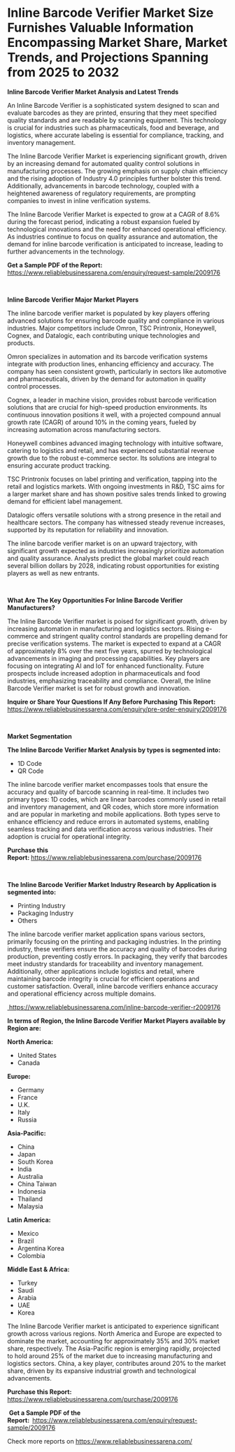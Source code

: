 <p><h1>Inline Barcode Verifier Market Size Furnishes Valuable Information Encompassing Market Share, Market Trends, and Projections Spanning from 2025 to 2032</h1></p><p><strong>Inline Barcode Verifier Market Analysis and Latest Trends</strong></p>
<p><p>An Inline Barcode Verifier is a sophisticated system designed to scan and evaluate barcodes as they are printed, ensuring that they meet specified quality standards and are readable by scanning equipment. This technology is crucial for industries such as pharmaceuticals, food and beverage, and logistics, where accurate labeling is essential for compliance, tracking, and inventory management.</p><p>The Inline Barcode Verifier Market is experiencing significant growth, driven by an increasing demand for automated quality control solutions in manufacturing processes. The growing emphasis on supply chain efficiency and the rising adoption of Industry 4.0 principles further bolster this trend. Additionally, advancements in barcode technology, coupled with a heightened awareness of regulatory requirements, are prompting companies to invest in inline verification systems.</p><p>The Inline Barcode Verifier Market is expected to grow at a CAGR of 8.6% during the forecast period, indicating a robust expansion fueled by technological innovations and the need for enhanced operational efficiency. As industries continue to focus on quality assurance and automation, the demand for inline barcode verification is anticipated to increase, leading to further advancements in the technology.</p></p>
<p><strong>Get a Sample PDF of the Report:&nbsp;</strong> <a href="https://www.reliablebusinessarena.com/enquiry/request-sample/2009176?utm_campaign=2793&utm_medium=2&utm_source=Github&utm_content=ia&utm_term=10042025&utm_id=inline-barcode-verifier">https://www.reliablebusinessarena.com/enquiry/request-sample/2009176</a></p>
<p>&nbsp;</p>
<p><strong>Inline Barcode Verifier Major Market Players</strong></p>
<p><p>The inline barcode verifier market is populated by key players offering advanced solutions for ensuring barcode quality and compliance in various industries. Major competitors include Omron, TSC Printronix, Honeywell, Cognex, and Datalogic, each contributing unique technologies and products.</p><p>Omron specializes in automation and its barcode verification systems integrate with production lines, enhancing efficiency and accuracy. The company has seen consistent growth, particularly in sectors like automotive and pharmaceuticals, driven by the demand for automation in quality control processes.</p><p>Cognex, a leader in machine vision, provides robust barcode verification solutions that are crucial for high-speed production environments. Its continuous innovation positions it well, with a projected compound annual growth rate (CAGR) of around 10% in the coming years, fueled by increasing automation across manufacturing sectors.</p><p>Honeywell combines advanced imaging technology with intuitive software, catering to logistics and retail, and has experienced substantial revenue growth due to the robust e-commerce sector. Its solutions are integral to ensuring accurate product tracking.</p><p>TSC Printronix focuses on label printing and verification, tapping into the retail and logistics markets. With ongoing investments in R&D, TSC aims for a larger market share and has shown positive sales trends linked to growing demand for efficient label management.</p><p>Datalogic offers versatile solutions with a strong presence in the retail and healthcare sectors. The company has witnessed steady revenue increases, supported by its reputation for reliability and innovation. </p><p>The inline barcode verifier market is on an upward trajectory, with significant growth expected as industries increasingly prioritize automation and quality assurance. Analysts predict the global market could reach several billion dollars by 2028, indicating robust opportunities for existing players as well as new entrants.</p></p>
<p>&nbsp;</p>
<p><strong>What Are The Key Opportunities For Inline Barcode Verifier Manufacturers?</strong></p>
<p><p>The Inline Barcode Verifier market is poised for significant growth, driven by increasing automation in manufacturing and logistics sectors. Rising e-commerce and stringent quality control standards are propelling demand for precise verification systems. The market is expected to expand at a CAGR of approximately 8% over the next five years, spurred by technological advancements in imaging and processing capabilities. Key players are focusing on integrating AI and IoT for enhanced functionality. Future prospects include increased adoption in pharmaceuticals and food industries, emphasizing traceability and compliance. Overall, the Inline Barcode Verifier market is set for robust growth and innovation.</p></p>
<p><strong>Inquire or Share Your Questions If Any Before Purchasing This Report:</strong> <a href="https://www.reliablebusinessarena.com/enquiry/pre-order-enquiry/2009176?utm_campaign=2793&utm_medium=2&utm_source=Github&utm_content=ia&utm_term=10042025&utm_id=inline-barcode-verifier">https://www.reliablebusinessarena.com/enquiry/pre-order-enquiry/2009176</a></p>
<p>&nbsp;</p>
<p><strong>Market Segmentation</strong></p>
<p><strong>The Inline Barcode Verifier Market Analysis by types is segmented into:</strong></p>
<p><ul><li>1D Code</li><li>QR Code</li></ul></p>
<p><p>The inline barcode verifier market encompasses tools that ensure the accuracy and quality of barcode scanning in real-time. It includes two primary types: 1D codes, which are linear barcodes commonly used in retail and inventory management, and QR codes, which store more information and are popular in marketing and mobile applications. Both types serve to enhance efficiency and reduce errors in automated systems, enabling seamless tracking and data verification across various industries. Their adoption is crucial for operational integrity.</p></p>
<p><strong>Purchase this Report:&nbsp;</strong><a href="https://www.reliablebusinessarena.com/purchase/2009176?utm_campaign=2793&utm_medium=2&utm_source=Github&utm_content=ia&utm_term=10042025&utm_id=inline-barcode-verifier">https://www.reliablebusinessarena.com/purchase/2009176</a></p>
<p>&nbsp;</p>
<p><strong>The Inline Barcode Verifier Market Industry Research by Application is segmented into:</strong></p>
<p><ul><li>Printing Industry</li><li>Packaging Industry</li><li>Others</li></ul></p>
<p><p>The inline barcode verifier market application spans various sectors, primarily focusing on the printing and packaging industries. In the printing industry, these verifiers ensure the accuracy and quality of barcodes during production, preventing costly errors. In packaging, they verify that barcodes meet industry standards for traceability and inventory management. Additionally, other applications include logistics and retail, where maintaining barcode integrity is crucial for efficient operations and customer satisfaction. Overall, inline barcode verifiers enhance accuracy and operational efficiency across multiple domains.</p></p>
<p><a href="https://www.reliablebusinessarena.com/inline-barcode-verifier-r2009176?utm_campaign=2793&utm_medium=2&utm_source=Github&utm_content=ia&utm_term=10042025&utm_id=inline-barcode-verifier">&nbsp;https://www.reliablebusinessarena.com/inline-barcode-verifier-r2009176</a></p>
<p><strong>In terms of Region, the Inline Barcode Verifier Market Players available by Region are:</strong></p>
<p>
    <p> <strong> North America: </strong>
        <ul>
            <li>United States</li>
            <li>Canada</li>
        </ul>
        </p> 
    <p> <strong> Europe: </strong>
        <ul>
            <li>Germany</li>
            <li>France</li>
            <li>U.K.</li>
            <li>Italy</li>
            <li>Russia</li>
        </ul>
        </p> 
    <p> <strong> Asia-Pacific: </strong>
        <ul>
            <li>China</li>
            <li>Japan</li>
            <li>South Korea</li>
            <li>India</li>
            <li>Australia</li>
            <li>China Taiwan</li>
            <li>Indonesia</li>
            <li>Thailand</li>
            <li>Malaysia</li>
        </ul>
        </p> 
    <p> <strong> Latin America: </strong>
        <ul>
            <li>Mexico</li>
            <li>Brazil</li>
            <li>Argentina Korea</li>
            <li>Colombia</li>
        </ul>
        </p> 
    <p> <strong> Middle East & Africa: </strong>
        <ul>
            <li>Turkey</li>
            <li>Saudi</li>
            <li>Arabia</li>
            <li>UAE</li>
            <li>Korea</li>
        </ul>
    </p>
    </p>
<p><p>The Inline Barcode Verifier market is anticipated to experience significant growth across various regions. North America and Europe are expected to dominate the market, accounting for approximately 35% and 30% market share, respectively. The Asia-Pacific region is emerging rapidly, projected to hold around 25% of the market due to increasing manufacturing and logistics sectors. China, a key player, contributes around 20% to the market share, driven by its expansive industrial growth and technological advancements.</p></p>
<p><strong>Purchase this Report: </strong><a href="https://www.reliablebusinessarena.com/purchase/2009176?utm_campaign=2793&utm_medium=2&utm_source=Github&utm_content=ia&utm_term=10042025&utm_id=inline-barcode-verifier">https://www.reliablebusinessarena.com/purchase/2009176</a></p>
<p>&nbsp;<strong>Get a Sample PDF of the Report:&nbsp;&nbsp;</strong><a href="https://www.reliablebusinessarena.com/enquiry/request-sample/2009176?utm_campaign=2793&utm_medium=2&utm_source=Github&utm_content=ia&utm_term=10042025&utm_id=inline-barcode-verifier">https://www.reliablebusinessarena.com/enquiry/request-sample/2009176</a></p>
<p><strong></strong></p>
<p>Check more reports on <a href="https://www.reliablebusinessarena.com/?utm_campaign=2793&utm_medium=2&utm_source=Github&utm_content=ia&utm_term=10042025&utm_id=inline-barcode-verifier">https://www.reliablebusinessarena.com/</a></p>